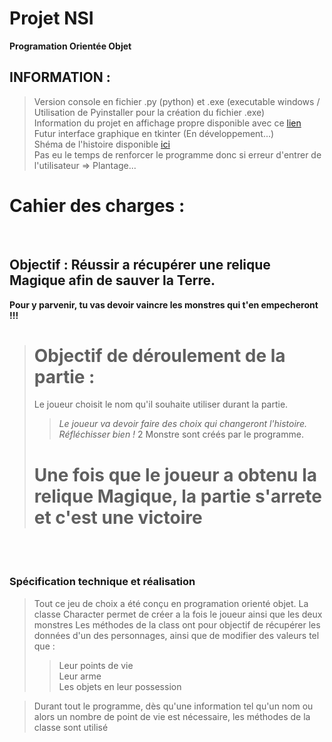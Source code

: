 # Projet NSI
**Programation Orientée Objet**

## INFORMATION :
> Version console en fichier .py (python) et .exe (executable windows / Utilisation de Pyinstaller pour la création du fichier .exe)</br>
> Information du projet en affichage propre disponible avec ce [lien](https://github.com/HookSandeer/nsiProjet/blob/main/README.md)</br>
> Futur interface graphique en tkinter (En développement...)</br>
> Shéma de l'histoire disponible [ici]()</br>
> Pas eu le temps de renforcer le programme donc si erreur d'entrer de l'utilisateur => Plantage...
# Cahier des charges :
</br>

## Objectif : Réussir a récupérer une relique Magique afin de sauver la Terre.
**Pour y parvenir, tu vas devoir vaincre les monstres qui t'en empecheront !!!**
> # Objectif de déroulement de la partie :
> Le joueur choisit le nom qu'il souhaite utiliser durant la partie.
>> _Le joueur va devoir faire des choix qui changeront l'histoire. Réfléchisser bien !_
> 2 Monstre sont créés par le programme.
> # Une fois que le joueur a obtenu la relique Magique, la partie s'arrete et c'est une victoire
</br>
</br>

### Spécification technique et réalisation
> Tout ce jeu de choix a été conçu en programation orienté objet.
> La classe Character permet de créer a la fois le joueur ainsi que les deux monstres
> Les méthodes de la class ont pour objectif de récupérer les données d'un des personnages, ainsi que de modifier des valeurs tel que :
>> Leur points de vie</br>
>> Leur arme</br>
>> Les objets en leur possession</br>

> Durant tout le programme, dès qu'une information tel qu'un nom ou alors un nombre de point de vie est nécessaire, les méthodes de la classe sont utilisé